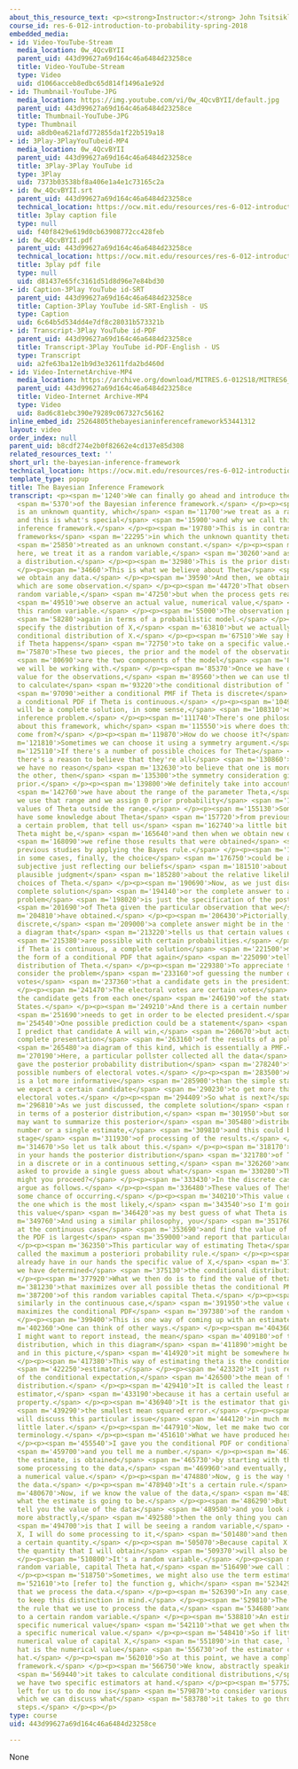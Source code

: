 ```yaml
---
about_this_resource_text: <p><strong>Instructor:</strong> John Tsitsiklis</p>
course_id: res-6-012-introduction-to-probability-spring-2018
embedded_media:
- id: Video-YouTube-Stream
  media_location: 0w_4QcvBYII
  parent_uid: 443d99627a69d164c46a6484d23258ce
  title: Video-YouTube-Stream
  type: Video
  uid: d1066acceb8edbc65d814f1496a1e92d
- id: Thumbnail-YouTube-JPG
  media_location: https://img.youtube.com/vi/0w_4QcvBYII/default.jpg
  parent_uid: 443d99627a69d164c46a6484d23258ce
  title: Thumbnail-YouTube-JPG
  type: Thumbnail
  uid: a8db0ea621afd772855da1f22b519a18
- id: 3Play-3PlayYouTubeid-MP4
  media_location: 0w_4QcvBYII
  parent_uid: 443d99627a69d164c46a6484d23258ce
  title: 3Play-3Play YouTube id
  type: 3Play
  uid: 7373b03538bf8a406e1a4e1c73165c2a
- id: 0w_4QcvBYII.srt
  parent_uid: 443d99627a69d164c46a6484d23258ce
  technical_location: https://ocw.mit.edu/resources/res-6-012-introduction-to-probability-spring-2018/part-ii-inference-limit-theorems/the-bayesian-inference-framework/0w_4QcvBYII.srt
  title: 3play caption file
  type: null
  uid: f40f8429e619d0cb63908772cc428feb
- id: 0w_4QcvBYII.pdf
  parent_uid: 443d99627a69d164c46a6484d23258ce
  technical_location: https://ocw.mit.edu/resources/res-6-012-introduction-to-probability-spring-2018/part-ii-inference-limit-theorems/the-bayesian-inference-framework/0w_4QcvBYII.pdf
  title: 3play pdf file
  type: null
  uid: d81437e65fc3161d51d8d96e7e84bd30
- id: Caption-3Play YouTube id-SRT
  parent_uid: 443d99627a69d164c46a6484d23258ce
  title: Caption-3Play YouTube id-SRT-English - US
  type: Caption
  uid: 6c64b5d534dd4e7df8c28031b573321b
- id: Transcript-3Play YouTube id-PDF
  parent_uid: 443d99627a69d164c46a6484d23258ce
  title: Transcript-3Play YouTube id-PDF-English - US
  type: Transcript
  uid: a2fe63ba12e1b9d3e32611fda2bd460d
- id: Video-InternetArchive-MP4
  media_location: https://archive.org/download/MITRES.6-012S18/MITRES6_012S18_L14-04_300k.mp4
  parent_uid: 443d99627a69d164c46a6484d23258ce
  title: Video-Internet Archive-MP4
  type: Video
  uid: 8ad6c81ebc390e79289c067327c56162
inline_embed_id: 25264805thebayesianinferenceframework53441312
layout: video
order_index: null
parent_uid: b8cdf274e2b0f82662e4cd137e85d308
related_resources_text: ''
short_url: the-bayesian-inference-framework
technical_location: https://ocw.mit.edu/resources/res-6-012-introduction-to-probability-spring-2018/part-ii-inference-limit-theorems/the-bayesian-inference-framework
template_type: popup
title: The Bayesian Inference Framework
transcript: <p><span m='1240'>We can finally go ahead and introduce the basic elements</span>
  <span m='5370'>of the Bayesian inference framework.</span> </p><p><span m='8660'>There
  is an unknown quantity, which</span> <span m='11700'>we treat as a random variable,
  and this is what's special</span> <span m='15900'>and why we call this the Bayesian
  inference framework.</span> </p><p><span m='19780'>This is in contrast to other
  frameworks</span> <span m='22295'>in which the unknown quantity theta is just</span>
  <span m='25850'>treated as an unknown constant.</span> </p><p><span m='28110'>But
  here, we treat it as a random variable,</span> <span m='30260'>and as such, it has
  a distribution.</span> </p><p><span m='32980'>This is the prior distribution.</span>
  </p><p><span m='34660'>This is what we believe about Theta</span> <span m='36890'>before
  we obtain any data.</span> </p><p><span m='39590'>And then, we obtain some data,
  which are some observation.</span> </p><p><span m='44720'>That observation is a
  random variable,</span> <span m='47250'>but when the process gets realized,</span>
  <span m='49510'>we observe an actual value, numerical value,</span> <span m='53310'>of
  this random variable.</span> </p><p><span m='55000'>The observation process is modeled,</span>
  <span m='58280'>again in terms of a probabilistic model.</span> </p><p><span m='60710'>We
  specify the distribution of X,</span> <span m='63810'>but we actually specify the
  conditional distribution of X.</span> </p><p><span m='67510'>We say how X will behave
  if Theta happens</span> <span m='72750'>to take on a specific value.</span> </p><p><span
  m='75870'>These two pieces, the prior and the model of the observations,</span>
  <span m='80690'>are the two components of the model</span> <span m='82580'>that
  we will be working with.</span> </p><p><span m='85370'>Once we have obtained a specific
  value for the observations,</span> <span m='89560'>then we can use the Bayes rule
  to calculate</span> <span m='93220'>the conditional distribution of Theta,</span>
  <span m='97090'>either a conditional PMF if Theta is discrete</span> <span m='100750'>or
  a conditional PDF if Theta is continuous.</span> </p><p><span m='104970'>And this
  will be a complete solution, in some sense,</span> <span m='108310'>of the Bayesian
  inference problem.</span> </p><p><span m='111740'>There's one philosophical issue
  about this framework, which</span> <span m='115550'>is where does this prior distribution
  come from?</span> </p><p><span m='119870'>How do we choose it?</span> </p><p><span
  m='121810'>Sometimes we can choose it using a symmetry argument.</span> </p><p><span
  m='125110'>If there's a number of possible choices for Theta</span> <span m='128000'>and
  there's a reason to believe that they're all</span> <span m='130860'>equally likely,
  we have no reason</span> <span m='132630'>to believe that one is more likely than
  the other, then</span> <span m='135300'>the symmetry consideration gives us a uniform
  prior.</span> </p><p><span m='139800'>We definitely take into account any information</span>
  <span m='142760'>we have about the range of the parameter Theta,</span> <span m='146520'>so
  we use that range and we assign 0 prior probability</span> <span m='152220'>for
  values of Theta outside the range.</span> </p><p><span m='155130'>Sometimes, we
  have some knowledge about Theta</span> <span m='157720'>from previous studies of
  a certain problem, that tell us</span> <span m='162740'>a little bit about what
  Theta might be,</span> <span m='165640'>and then when we obtain new observations,</span>
  <span m='168090'>we refine those results that were obtained</span> <span m='171280'>from
  previous studies by applying the Bayes rule.</span> </p><p><span m='174450'>And
  in some cases, finally, the choice</span> <span m='176750'>could be arbitrary or
  subjective just reflecting our beliefs</span> <span m='181510'>about Theta, some
  plausible judgment</span> <span m='185280'>about the relative likelihoods of different
  choices of Theta.</span> </p><p><span m='190690'>Now, as we just discussed, the
  complete solution</span> <span m='194140'>or the complete answer to a Bayesian inference
  problem</span> <span m='198020'>is just the specification of the posterior distribution</span>
  <span m='201690'>of Theta given the particular observation that we</span> <span
  m='204810'>have obtained.</span> </p><p><span m='206430'>Pictorially, if Theta is
  discrete,</span> <span m='209000'>a complete answer might be in the form of such
  a diagram that</span> <span m='213220'>tells us that certain values of Theta</span>
  <span m='215380'>are possible with certain probabilities.</span> </p><p><span m='218120'>Or
  if Theta is continuous, a complete solution</span> <span m='221500'>might be in
  the form of a conditional PDF that again</span> <span m='225090'>tells us the conditional
  distribution of Theta.</span> </p><p><span m='229380'>To appreciate the idea here,
  consider the problem</span> <span m='233160'>of guessing the number of electoral
  votes</span> <span m='237360'>that a candidate gets in the presidential election.</span>
  </p><p><span m='241470'>The electoral votes are certain votes</span> <span m='244210'>that
  the candidate gets from each one</span> <span m='246190'>of the states in the United
  States.</span> </p><p><span m='249210'>And there is a certain number that the candidate</span>
  <span m='251690'>needs to get in order to be elected president.</span> </p><p><span
  m='254540'>One possible prediction could be a statement</span> <span m='257149'>that
  I predict that candidate A will win,</span> <span m='260670'>but actually a more
  complete presentation</span> <span m='263160'>of the results of a poll could be</span>
  <span m='265480'>a diagram of this kind, which is essentially a PMF.</span> </p><p><span
  m='270190'>Here, a particular pollster collected all the data</span> <span m='274270'>and
  gave the posterior probability distribution</span> <span m='278240'>for the different
  possible numbers of electoral votes.</span> </p><p><span m='283500'>And this diagram
  is a lot more informative</span> <span m='285900'>than the simple statement that
  we expect a certain candidate</span> <span m='290230'>to get more than the required
  electoral votes.</span> </p><p><span m='294409'>So what is next?</span> </p><p><span
  m='296810'>As we just discussed, the complete solution</span> <span m='299190'>is
  in terms of a posterior distribution,</span> <span m='301950'>but sometimes, you
  may want to summarize this posterior</span> <span m='305480'>distribution in a single
  number or a single estimate,</span> <span m='309810'>and this could be a further
  stage</span> <span m='311930'>of processing of the results.</span> </p><p><span
  m='314670'>So let us talk about this.</span> </p><p><span m='318170'>Once you have
  in your hands the posterior distribution</span> <span m='321780'>of Theta, either
  in a discrete or in a continuous setting,</span> <span m='326260'>and if you're
  asked to provide a single guess about what</span> <span m='330280'>Theta is, how
  might you proceed?</span> </p><p><span m='333430'>In the discrete case, you could
  argue as follows.</span> </p><p><span m='336480'>These values of Theta all have
  some chance of occurring.</span> </p><p><span m='340210'>This value of Theta is
  the one which is the most likely,</span> <span m='343540'>so I'm going to report
  this value</span> <span m='346420'>as my best guess of what Theta is.</span> </p><p><span
  m='349760'>And using a similar philosophy, you</span> <span m='351760'>could look
  at the continuous case</span> <span m='353690'>and find the value of Theta at which
  the PDF is largest</span> <span m='359000'>and report that particular value.</span>
  </p><p><span m='362350'>This particular way of estimating Theta</span> <span m='365600'>is
  called the maximum a posteriori probability rule.</span> </p><p><span m='369530'>We
  already have in our hands the specific value of X,</span> <span m='373460'>and therefore,
  we have determined</span> <span m='375130'>the conditional distribution for Theta.</span>
  </p><p><span m='377920'>What we then do is to find the value of theta</span> <span
  m='381230'>that maximizes over all possible thetas the conditional PMF</span> <span
  m='387200'>of this random variables capital Theta.</span> </p><p><span m='390090'>And
  similarly in the continuous case,</span> <span m='391950'>the value of theta that
  maximizes the conditional PDF</span> <span m='397380'>of the random variable Theta.</span>
  </p><p><span m='399400'>This is one way of coming up with an estimate.</span> </p><p><span
  m='402360'>One can think of other ways.</span> </p><p><span m='404360'>For example,
  I might want to report instead, the mean</span> <span m='409180'>of the conditional
  distribution, which in this diagram</span> <span m='411890'>might be somewhere here,
  and in this picture,</span> <span m='414920'>it might be somewhere here.</span>
  </p><p><span m='417380'>This way of estimating theta is the conditional expectation</span>
  <span m='422250'>estimator.</span> </p><p><span m='423320'>It just reports the value
  of the conditional expectation,</span> <span m='426500'>the mean of this conditional
  distribution.</span> </p><p><span m='429410'>It is called the least mean squares
  estimator,</span> <span m='433190'>because it has a certain useful and important
  property.</span> </p><p><span m='436940'>It is the estimator that gives you</span>
  <span m='439290'>the smallest mean squared error.</span> </p><p><span m='441710'>We
  will discuss this particular issue</span> <span m='444120'>in much more depth a
  little later.</span> </p><p><span m='447910'>Now, let me make two comments about
  terminology.</span> </p><p><span m='451610'>What we have produced here is an estimate.</span>
  </p><p><span m='455540'>I gave you the conditional PDF or conditional PMF,</span>
  <span m='459700'>and you tell me a number.</span> </p><p><span m='461710'>This number,
  the estimate, is obtained</span> <span m='465730'>by starting with the data, doing
  some processing to the data,</span> <span m='469960'>and eventually, coming up with
  a numerical value.</span> </p><p><span m='474880'>Now, g is the way that we process
  the data.</span> </p><p><span m='478940'>It's a certain rule.</span> </p><p><span
  m='480670'>Now, if we know the value of the data,</span> <span m='483570'>we know
  what the estimate is going to be.</span> </p><p><span m='486290'>But if I do not
  tell you the value of the data</span> <span m='489580'>and you look at the situation
  more abstractly,</span> <span m='492580'>then the only thing you can tell me</span>
  <span m='494700'>is that I will be seeing a random variable,</span> <span m='497900'>capital
  X, I will do some processing to it,</span> <span m='501480'>and then I will obtain
  a certain quantity.</span> </p><p><span m='505070'>Because capital X is random,
  the quantity that I will obtain</span> <span m='509370'>will also be random.</span>
  </p><p><span m='510800'>It's a random variable.</span> </p><p><span m='512679'>This
  random variable, capital Theta hat,</span> <span m='516490'>we call it an estimator.</span>
  </p><p><span m='518750'>Sometimes, we might also use the term estimator</span> <span
  m='521610'>to [refer to] the function g, which</span> <span m='523429'>is the way
  that we process the data.</span> </p><p><span m='526390'>In any case, it is important
  to keep this distinction in mind.</span> </p><p><span m='529810'>The estimator is
  the rule that we use to process the data,</span> <span m='534680'>and it is equivalent
  to a certain random variable.</span> </p><p><span m='538810'>An estimate is the
  specific numerical value</span> <span m='542110'>that we get when the data take
  a specific numerical value.</span> </p><p><span m='548410'>So if little x is the
  numerical value of capital X,</span> <span m='551890'>in that case, little theta
  hat is the numerical value</span> <span m='556730'>of the estimator capital Theta
  hat.</span> </p><p><span m='562010'>So at this point, we have a complete conceptual
  framework.</span> </p><p><span m='566750'>We know, abstractly speaking, what</span>
  <span m='569440'>it takes to calculate conditional distributions,</span> <span m='573610'>and
  we have two specific estimators at hand.</span> </p><p><span m='577520'>All that's
  left for us to do now is</span> <span m='579870'>to consider various examples in
  which we can discuss what</span> <span m='583780'>it takes to go through these various
  steps.</span> </p><p></p>
type: course
uid: 443d99627a69d164c46a6484d23258ce

---
```

None
